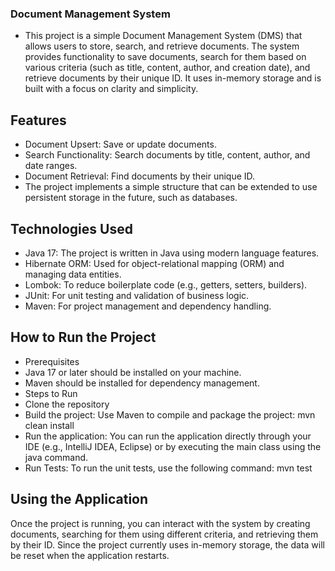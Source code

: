 ### Document Management System
 - This project is a simple Document Management System (DMS) that allows users to store, search, and retrieve documents. The system provides functionality to save documents, search for them based on various criteria (such as title, content, author, and creation date), and retrieve documents by their unique ID. It uses in-memory storage and is built with a focus on clarity and simplicity.

## Features
 - Document Upsert: Save or update documents.
 - Search Functionality: Search documents by title, content, author, and date ranges.
 - Document Retrieval: Find documents by their unique ID.
 - The project implements a simple structure that can be extended to use persistent storage in the future, such as databases.

## Technologies Used
 - Java 17: The project is written in Java using modern language features.
 - Hibernate ORM: Used for object-relational mapping (ORM) and managing data entities.
 - Lombok: To reduce boilerplate code (e.g., getters, setters, builders).
 - JUnit: For unit testing and validation of business logic.
 - Maven: For project management and dependency handling.
 
## How to Run the Project
 - Prerequisites
 - Java 17 or later should be installed on your machine.
 - Maven should be installed for dependency management.
 - Steps to Run
 - Clone the repository
 - Build the project: Use Maven to compile and package the project:
mvn clean install
 - Run the application: You can run the application directly through your IDE (e.g., IntelliJ IDEA, Eclipse) or by executing the main class using the java command.
 - Run Tests: To run the unit tests, use the following command:
mvn test

## Using the Application
Once the project is running, you can interact with the system by creating documents, searching for them using different criteria, and retrieving them by their ID. Since the project currently uses in-memory storage, the data will be reset when the application restarts.
